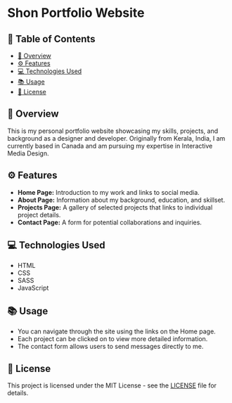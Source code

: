 # Shon Portfolio Website

## 📑 Table of Contents

- [📖 Overview](#overview)
- [⚙️ Features](#features)
- [💻 Technologies Used](#technologies-used)
- [📚 Usage](#usage)
- [📝 License](#license)

## 📖 Overview

This is my personal portfolio website showcasing my skills, projects, and background as a designer and developer. Originally from Kerala, India, I am currently based in Canada and am pursuing my expertise in Interactive Media Design.

## ⚙️ Features

- **Home Page:** Introduction to my work and links to social media.
- **About Page:** Information about my background, education, and skillset.
- **Projects Page:** A gallery of selected projects that links to individual project details.
- **Contact Page:** A form for potential collaborations and inquiries.

## 💻 Technologies Used

- HTML
- CSS
- SASS
- JavaScript

## 📚 Usage

- You can navigate through the site using the links on the Home page.
- Each project can be clicked on to view more detailed information.
- The contact form allows users to send messages directly to me.

## 📝 License

This project is licensed under the MIT License - see the [LICENSE](LICENSE) file for details.
